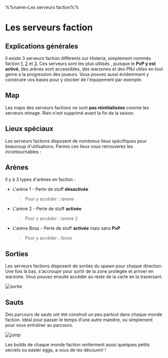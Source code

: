 %%name=Les serveurs faction%%
# Les serveurs faction

## Explications générales
Il existe 3 serveurs faction différents sur Histeria, simplement nommés faction [1](https://histeria.fr/wiki/mondes/faction1), [2](https://histeria.fr/wiki/mondes/faction2) et [3](https://histeria.fr/wiki/mondes/faction3). Ces serveurs sont les plus utilisés , puisque le __PvP y est activé__, des arènes sont accessibles, des warzones et des PNJ utiles en tout genre a la progression des joueurs. Vous pouvez aussi évidemment y construire vos bases pour y stocker de l'équipement par exemple.

## Map
Les maps des serveurs factions ne sont __pas réinitialisées__ comme les serveurs minage. Rien n'est supprimé avant la fin de la saison.


## Lieux spéciaux
Les serveurs factions disposent de nombreux lieux spécifiques pour beaucoup d'utilisations. Parmis ces lieux vous retrouverez les incontournables :

## Arènes
Il y à 3 types d'arènes en faction :
+ L'arène 1 - Perte de stuff __désactivée__

    > Pour y accéder : /arene
+ L'arène 2 - Perte de stuff __activée__

    >Pour y accéder : /arene 2

+ L'arène Boss - Perte de stuff __activée__ mais sans __PvP__

    >Pour y accéder : /boss
## Sorties
Les serveurs factions disposent de sorties du spawn pour chaque direction. Une fois là bas, s'accroupir pour sortir de la zone protégée et arriver en warzone. Vous pouvez ensuite accéder au reste de la carte en la traversant.

![sortie](https://raw.githubusercontent.com/HisteriaMC/histeria-wiki/main/.assets/pictures/sortiesv6-5.png)

## Sauts
Des parcours de sauts ont été construit un peu partout dans chaque monde faction. Idéal pour passer le temps d'une autre manière, ou simplement pour vous entraîner au parcours.

![jump](https://raw.githubusercontent.com/HisteriaMC/histeria-wiki/main/.assets/pictures/jumpv6-5.png)

Les builds de chaque monde faction renferment aussi quelques petits secrets ou easter eggs, a vous de les découvrir !
